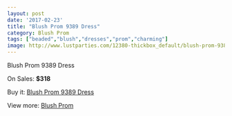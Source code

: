 ```yaml
---
layout: post
date: '2017-02-23'
title: "Blush Prom 9389 Dress"
category: Blush Prom
tags: ["beaded","blush","dresses","prom","charming"]
image: http://www.lustparties.com/12380-thickbox_default/blush-prom-9389-dress.jpg
---
```

Blush Prom 9389 Dress

On Sales: **$318**
<a href="https://www.lustparties.com/en/blush-prom/4548-blush-prom-9389-dress.html"><amp-img layout="responsive" width="600" height="600" src="//www.lustparties.com/12380-thickbox_default/blush-prom-9389-dress.jpg" alt="Blush Prom 9389 Dress 0" /></a>

Buy it: [Blush Prom 9389 Dress](https://www.lustparties.com/en/blush-prom/4548-blush-prom-9389-dress.html "Blush Prom 9389 Dress")

View more: [Blush Prom](https://www.lustparties.com/en/25-blush-prom "Blush Prom")
